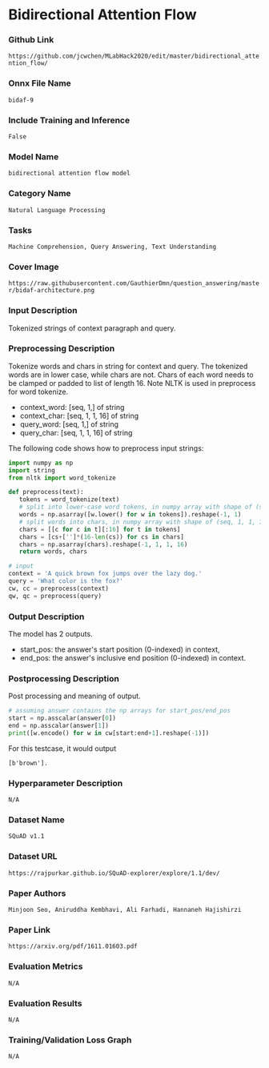 # Bidirectional Attention Flow

### Github Link
```https://github.com/jcwchen/MLabHack2020/edit/master/bidirectional_attention_flow/```

### Onnx File Name
```bidaf-9```

### Include Training and Inference
```False```

### Model Name
```bidirectional attention flow model```

### Category Name
```Natural Language Processing```

### Tasks
```Machine Comprehension, Query Answering, Text Understanding```

### Cover Image
```https://raw.githubusercontent.com/GauthierDmn/question_answering/master/bidaf-architecture.png```

### Input Description
Tokenized strings of context paragraph and query.

### Preprocessing Description
Tokenize words and chars in string for context and query. The tokenized words are in lower case, while chars are not. Chars of each word needs to be clamped or padded to list of length 16. Note NLTK is used in preprocess for word tokenize.

- context_word: [seq, 1,] of string
- context_char: [seq, 1, 1, 16] of string
- query_word: [seq, 1,] of string
- query_char: [seq, 1, 1, 16] of string

The following code shows how to preprocess input strings:
```python
import numpy as np
import string
from nltk import word_tokenize

def preprocess(text):
   tokens = word_tokenize(text)
   # split into lower-case word tokens, in numpy array with shape of (seq, 1)
   words = np.asarray([w.lower() for w in tokens]).reshape(-1, 1)
   # split words into chars, in numpy array with shape of (seq, 1, 1, 16)
   chars = [[c for c in t][:16] for t in tokens]
   chars = [cs+['']*(16-len(cs)) for cs in chars]
   chars = np.asarray(chars).reshape(-1, 1, 1, 16)
   return words, chars

# input
context = 'A quick brown fox jumps over the lazy dog.'
query = 'What color is the fox?'
cw, cc = preprocess(context)
qw, qc = preprocess(query)
```

### Output Description
The model has 2 outputs.

- start_pos: the answer's start position (0-indexed) in context,
- end_pos: the answer's inclusive end position (0-indexed) in context.

### Postprocessing Description
Post processing and meaning of output.
```python
# assuming answer contains the np arrays for start_pos/end_pos
start = np.asscalar(answer[0])
end = np.asscalar(answer[1])
print([w.encode() for w in cw[start:end+1].reshape(-1)])
```
For this testcase, it would output
```
[b'brown'].
```
### Hyperparameter Description
```
N/A
```

### Dataset Name
```SQuAD v1.1```

### Dataset URL
```https://rajpurkar.github.io/SQuAD-explorer/explore/1.1/dev/```

### Paper Authors
```Minjoon Seo, Aniruddha Kembhavi, Ali Farhadi, Hannaneh Hajishirzi```

### Paper Link
```https://arxiv.org/pdf/1611.01603.pdf```

### Evaluation Metrics
```N/A```

### Evaluation Results
```N/A```

### Training/Validation Loss Graph
```N/A```
